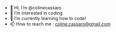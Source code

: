 - 👋 Hi, I’m @colinecassaro
- 👀 I’m interested in coding
- 🌱 I’m currently learning how to code!
- 📫 How to reach me : coline.cassaro@gmail.com
